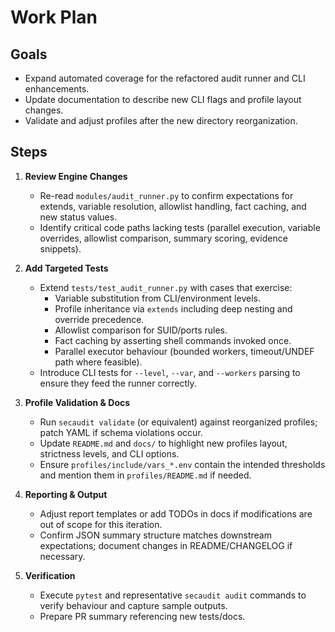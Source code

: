 # Work Plan

## Goals
- Expand automated coverage for the refactored audit runner and CLI enhancements.
- Update documentation to describe new CLI flags and profile layout changes.
- Validate and adjust profiles after the new directory reorganization.

## Steps
1. **Review Engine Changes**
   - Re-read `modules/audit_runner.py` to confirm expectations for extends, variable resolution, allowlist handling, fact caching, and new status values.
   - Identify critical code paths lacking tests (parallel execution, variable overrides, allowlist comparison, summary scoring, evidence snippets).

2. **Add Targeted Tests**
   - Extend `tests/test_audit_runner.py` with cases that exercise:
     - Variable substitution from CLI/environment levels.
     - Profile inheritance via `extends` including deep nesting and override precedence.
     - Allowlist comparison for SUID/ports rules.
     - Fact caching by asserting shell commands invoked once.
     - Parallel executor behaviour (bounded workers, timeout/UNDEF path where feasible).
   - Introduce CLI tests for `--level`, `--var`, and `--workers` parsing to ensure they feed the runner correctly.

3. **Profile Validation & Docs**
   - Run `secaudit validate` (or equivalent) against reorganized profiles; patch YAML if schema violations occur.
   - Update `README.md` and `docs/` to highlight new profiles layout, strictness levels, and CLI options.
   - Ensure `profiles/include/vars_*.env` contain the intended thresholds and mention them in `profiles/README.md` if needed.

4. **Reporting & Output**
   - Adjust report templates or add TODOs in docs if modifications are out of scope for this iteration.
   - Confirm JSON summary structure matches downstream expectations; document changes in README/CHANGELOG if necessary.

5. **Verification**
   - Execute `pytest` and representative `secaudit audit` commands to verify behaviour and capture sample outputs.
   - Prepare PR summary referencing new tests/docs.
